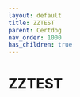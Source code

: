 ```yaml
---
layout: default
title: ZZTEST
parent: Certdog
nav_order: 1000
has_children: true
---
```




# ZZTEST